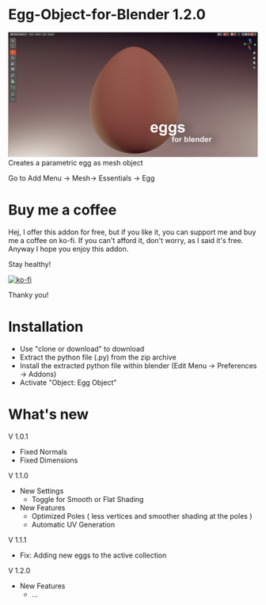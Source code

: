 # Egg-Object-for-Blender 1.2.0

<img src="images/eggsforblender.png">
Creates a parametric egg as mesh object 

Go to Add Menu -> Mesh-> Essentials -> Egg

# Buy me a coffee

Hej, I offer this addon for free, but if you like it, you can support me and buy me a coffee on ko-fi. If you can't afford it, don't worry, as I said it's free. Anyway I hope you enjoy this addon. 

Stay healthy!

[![ko-fi](https://www.ko-fi.com/img/githubbutton_sm.svg)](https://ko-fi.com/I2I31T92M)

Thanky you! 


# Installation

- Use "clone or download" to download 
- Extract the python file (.py) from the zip archive 
- Install the extracted python file within blender  (Edit Menu -> Preferences -> Addons)
- Activate "Object: Egg Object"

# What's new

V 1.0.1
  - Fixed Normals
  - Fixed Dimensions

V 1.1.0
  - New Settings
    - Toggle for Smooth or Flat Shading
  - New Features 
    - Optimized Poles ( less vertices and smoother shading at the poles )
    - Automatic UV Generation
    
V 1.1.1 
   - Fix: Adding new eggs to the active collection
   
V 1.2.0
   - New Features
     - ...
